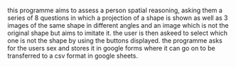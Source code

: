 this programme aims to assess a person spatial reasoning, asking them a series of 8 questions in which a projection of a shape is shown as well as 
3 images of the same shape in different angles and an image which is not the original shape but aims to imitate it. the user is then askeed to select which one is
not the shape by using the buttons displayed. the programme asks for the users sex and stores it in google forms where it can go on to be transferred to a csv format in google sheets.


